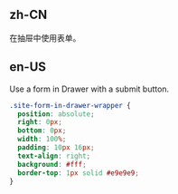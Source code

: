 ## zh-CN

在抽屉中使用表单。

## en-US

Use a form in Drawer with a submit button.

```css
.site-form-in-drawer-wrapper {
  position: absolute;
  right: 0px;
  bottom: 0px;
  width: 100%;
  padding: 10px 16px;
  text-align: right;
  background: #fff;
  border-top: 1px solid #e9e9e9;
}
```

<style>
[data-theme="dark"] .site-form-in-drawer-wrapper {
  border-top: 1px solid #303030;
  background: #1f1f1f;
}
</style>
